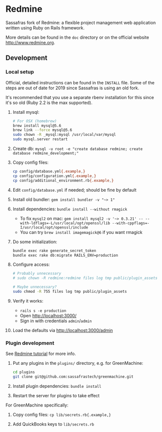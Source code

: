 # Redmine

Sassafras fork of Redmine: a flexible project management web application written using Ruby on Rails framework.

More details can be found in the `doc` directory or on the official website <http://www.redmine.org>.

## Development

### Local setup

Official, detailed instructions can be found in the `INSTALL` file. Some of the steps are out of date for 2019 since Sassafras is using an old fork.

It's recommended that you use a separate rbenv installation for this since it's so old (Ruby 2.2 is the max supported).

1. Install mysql:

    ```bash
    # For OSX (homebrew)
    brew install mysql@5.6
    brew link --force mysql@5.6
    sudo chown -R _mysql:mysql /usr/local/var/mysql
    sudo mysql.server restart
    ```

1. Create db: `mysql -u root -e "create database redmine; create database redmine_development;"`

1. Copy config files:

    ```bash
    cp config/database.yml{.example,}
    cp config/configuration.yml{.example,}
    cp config/additional_environment.rb{.example,}
    ```

1. Edit `config/database.yml` if needed; should be fine by default

1. Install old bundler: `gem install bundler -v "~> 1"`

1. Install dependencies: `bundle install --without rmagick`

    - To fix `mysql2` on mac: `gem install mysql2 -v '~> 0.3.21' -- --with-ldflags=-L/usr/local/opt/openssl/lib --with-cppflags=-I/usr/local/opt/openssl/include`
    - You can try `brew install imagemagick@6` if you want rmagick

1. Do some initialization:

    ```bash
    bundle exec rake generate_secret_token
    bundle exec rake db:migrate RAILS_ENV=production
    ```

1. Configure access:

    ```bash
    # Probably unnecessary
    # sudo chown -R redmine:redmine files log tmp public/plugin_assets

    # Maybe unnecessary?
    sudo chmod -R 755 files log tmp public/plugin_assets
    ```

1. Verify it works:

    - `rails s -e production`
    - Open <http://localhost:3000/>
    - Sign in with credentials `admin`/`admin`

1. Load the defaults via <http://localhost:3000/admin>

### Plugin development

See [Redmine tutorial](http://www.redmine.org/projects/redmine/wiki/Plugin_Tutorial) for more info.

1. Put any plugins in the `plugins/` directory, e.g. for GreenMachine:

    ```bash
    cd plugins
    git clone git@github.com:sassafrastech/greenmachine.git
    ```

1. Install plugin dependencies: `bundle install`

1. Restart the server for plugins to take effect

For GreenMachine specifically:

1. Copy config files: `cp lib/secrets.rb{.example,}`

1. Add QuickBooks keys to `lib/secrets.rb`
